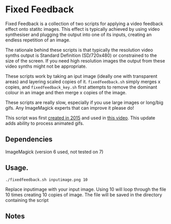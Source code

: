 # Fixed Feedback

Fixed Feedback is a collection of two scripts for applying a video feedback effect onto statitc images. This effect is typically achieved by using video synthesiser and plugging the output into one of its inputs, creating an endless repetition of an image.

The rationale behind these scripts is that typically the resolution video synths output is Standard Definition (SD/720x480) or constrained to the size of the screen. If you need high resolution images the output from these video synths might not be appropriate.

These scripts work by taking an iput image (ideally one with transparent areas) and layering scaled copies of it. `fixedfeedback.sh` simply merges x copies, and `fixedfeedback_key.sh` first attempts to remove the dominant colour in an image and then merge x copies of the image.

These scripts are really slow, especially if you use large images or long/big gifs. Any ImageMagick experts that can improve it please do!

This script was first [created in 2015](https://gist.github.com/hellocatfood/9587f1d83ad1e15bcf8a) and used in [this video](https://www.youtube.com/watch?v=6Jrw2XproUg). This update adds ability to process animated gifs.

## Dependencies

ImageMagick (version 6 used, not tested on 7)

## Usage.

`./fixedfeedback.sh inputimage.png 10`

Replace inputimage with your input image. Using 10 will loop through the file 10 times creating 10 copies of image. The file will be saved in the directory containing the script

## Notes
